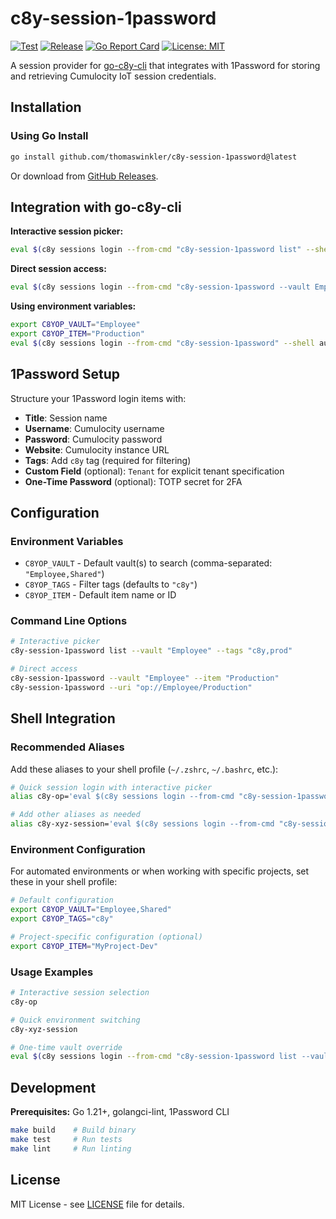 # c8y-session-1password

[![Test](https://github.com/thomaswinkler/c8y-session-1password/actions/workflows/test.yml/badge.svg)](https://github.com/thomaswinkler/c8y-session-1password/actions/workflows/test.yml)
[![Release](https://github.com/thomaswinkler/c8y-session-1password/actions/workflows/release.yml/badge.svg)](https://github.com/thomaswinkler/c8y-session-1password/actions/workflows/release.yml)
[![Go Report Card](https://goreportcard.com/badge/github.com/thomaswinkler/c8y-session-1password)](https://goreportcard.com/report/github.com/thomaswinkler/c8y-session-1password)
[![License: MIT](https://img.shields.io/badge/License-MIT-yellow.svg)](https://opensource.org/licenses/MIT)

A session provider for [go-c8y-cli](https://github.com/reubenmiller/go-c8y-cli) that integrates with 1Password for storing and retrieving Cumulocity IoT session credentials.

## Installation

### Using Go Install

```bash
go install github.com/thomaswinkler/c8y-session-1password@latest
```

Or download from [GitHub Releases](https://github.com/thomaswinkler/c8y-session-1password/releases).

## Integration with go-c8y-cli

**Interactive session picker:**
```bash
eval $(c8y sessions login --from-cmd "c8y-session-1password list" --shell auto)
```

**Direct session access:**
```bash
eval $(c8y sessions login --from-cmd "c8y-session-1password --vault Employee --item Production" --shell auto)
```

**Using environment variables:**
```bash
export C8YOP_VAULT="Employee"
export C8YOP_ITEM="Production"
eval $(c8y sessions login --from-cmd "c8y-session-1password" --shell auto)
```

## 1Password Setup

Structure your 1Password login items with:
- **Title**: Session name
- **Username**: Cumulocity username  
- **Password**: Cumulocity password
- **Website**: Cumulocity instance URL
- **Tags**: Add `c8y` tag (required for filtering)
- **Custom Field** (optional): `Tenant` for explicit tenant specification
- **One-Time Password** (optional): TOTP secret for 2FA

## Configuration

### Environment Variables
- `C8YOP_VAULT` - Default vault(s) to search (comma-separated: `"Employee,Shared"`)
- `C8YOP_TAGS` - Filter tags (defaults to `"c8y"`)
- `C8YOP_ITEM` - Default item name or ID

### Command Line Options
```bash
# Interactive picker
c8y-session-1password list --vault "Employee" --tags "c8y,prod"

# Direct access
c8y-session-1password --vault "Employee" --item "Production"
c8y-session-1password --uri "op://Employee/Production"
```

## Shell Integration

### Recommended Aliases

Add these aliases to your shell profile (`~/.zshrc`, `~/.bashrc`, etc.):

```bash
# Quick session login with interactive picker
alias c8y-op='eval $(c8y sessions login --from-cmd "c8y-session-1password list" --shell auto)'

# Add other aliases as needed
alias c8y-xyz-session='eval $(c8y sessions login --from-cmd "c8y-session-1password --vault Shared --item xyz" --shell auto)'
```

### Environment Configuration

For automated environments or when working with specific projects, set these in your shell profile:

```bash
# Default configuration
export C8YOP_VAULT="Employee,Shared"
export C8YOP_TAGS="c8y"

# Project-specific configuration (optional)
export C8YOP_ITEM="MyProject-Dev"
```

### Usage Examples

```bash
# Interactive session selection
c8y-op

# Quick environment switching  
c8y-xyz-session

# One-time vault override
eval $(c8y sessions login --from-cmd "c8y-session-1password list --vault Personal" --shell auto)
```

## Development

**Prerequisites:** Go 1.21+, golangci-lint, 1Password CLI

```bash
make build    # Build binary
make test     # Run tests  
make lint     # Run linting
```

## License

MIT License - see [LICENSE](LICENSE) file for details.

